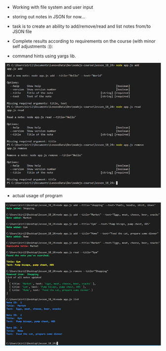 - Working with file system and user input
- storing out notes in JSON for now...
- task is to create an ability to add/remove/read and list notes from/to JSON file

- Complete results according to requirements on the course (with minor self adjustments :)):

- command hints using yargs lib.

![](https://github.com/swifty94/nodejs-course/blob/master/lesson_18_24/result2.png)

- actual usage of program

![](https://github.com/swifty94/nodejs-course/blob/master/lesson_18_24/result.png)